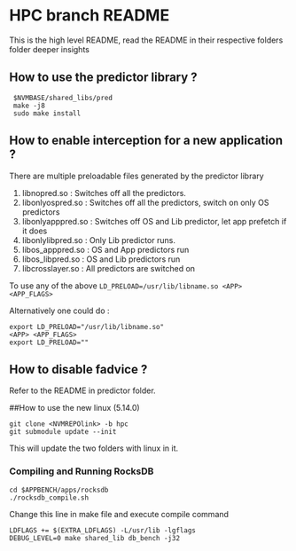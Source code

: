 # HPC branch README
This is the high level README, read the README in their respective folders folder deeper insights 

## How to use the predictor library ?
```
 $NVMBASE/shared_libs/pred
 make -j8
 sudo make install
```
 
## How to enable interception for a new application ?
There are multiple preloadable files generated by the predictor library
1. libnopred.so : Switches off all the predictors.
2. libonlyospred.so : Switches off all the predictors, switch on only OS predictors
3. libonlyapppred.so : Switches off OS and Lib predictor, let app prefetch if it does
4. libonlylibpred.so : Only Lib predictor runs.
5. libos_apppred.so : OS and App predictors run
6. libos_libpred.so : OS and Lib predictors run
7. libcrosslayer.so : All predictors are switched on

To use any of the above `LD_PRELOAD=/usr/lib/libname.so <APP> <APP_FLAGS>`

Alternatively one could do : 
```
export LD_PRELOAD="/usr/lib/libname.so"
<APP> <APP_FLAGS>
export LD_PRELOAD=""
```

## How to disable fadvice ?
Refer to the README in predictor folder.

##How to use the new linux (5.14.0)
```
git clone <NVMREPOlink> -b hpc
git submodule update --init
```
This will update the two folders with linux in it.


### Compiling and Running RocksDB

```
cd $APPBENCH/apps/rocksdb
./rocksdb_compile.sh
```

Change this line in make file and execute compile command
```
LDFLAGS += $(EXTRA_LDFLAGS) -L/usr/lib -lgflags
DEBUG_LEVEL=0 make shared_lib db_bench -j32
```



